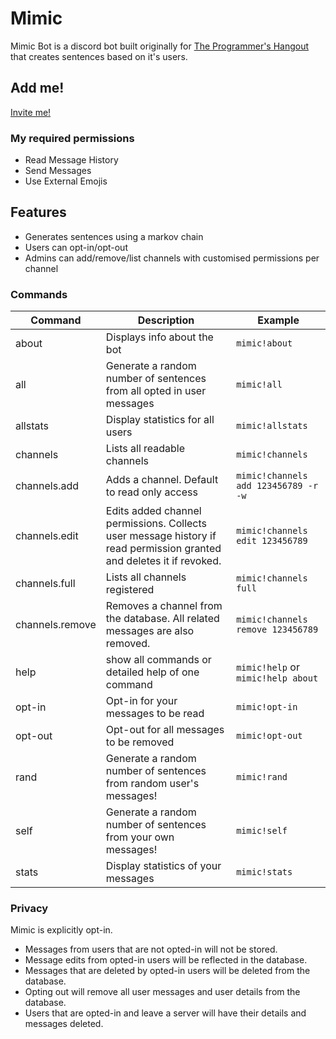 # Mimic

Mimic Bot is a discord bot built originally for [The Programmer's Hangout](https://theprogrammershangout.com/) that creates sentences based on it's users.

## Add me!

[Invite me!](https://discord.com/api/oauth2/authorize?client_id=751109806722383902&permissions=329728&scope=bot)

### My required permissions

* Read Message History
* Send Messages
* Use External Emojis

## Features

* Generates sentences using a markov chain 
* Users can opt-in/opt-out
* Admins can add/remove/list channels with customised permissions per channel

### Commands

Command | Description | Example
------------ | ------------- | ------------- 
about | Displays info about the bot | `mimic!about`
all | Generate a random number of sentences from all opted in user messages | `mimic!all`
allstats | Display statistics for all users | `mimic!allstats`
channels | Lists all readable channels | `mimic!channels`
channels.add | Adds a channel. Default to read only access | `mimic!channels add 123456789 -r -w`
channels.edit | Edits added channel permissions. Collects user message history if read permission granted and deletes it if revoked. | `mimic!channels edit 123456789`
channels.full | Lists all channels registered | `mimic!channels full`
channels.remove | Removes a channel from the database. All related messages are also removed. | `mimic!channels remove 123456789`
help | show all commands or detailed help of one command | `mimic!help` or `mimic!help about`
opt-in | Opt-in for your messages to be read | `mimic!opt-in`
opt-out | Opt-out for all messages to be removed | `mimic!opt-out`
rand | Generate a random number of sentences from random user's messages! | `mimic!rand`
self | Generate a random number of sentences from your own messages! | `mimic!self` 
stats | Display statistics of your messages | `mimic!stats`

### Privacy

Mimic is explicitly opt-in. 
* Messages from users that are not opted-in will not be stored.
* Message edits from opted-in users will be reflected in the database.
* Messages that are deleted by opted-in users will be deleted from the database.
* Opting out will remove all user messages and user details from the database.
* Users that are opted-in and leave a server will have their details and messages deleted.